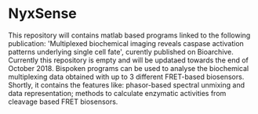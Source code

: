 # NyxSense
This repository will contains matlab based programs linked to the following publication: 'Multiplexed biochemical imaging reveals caspase activation patterns underlying single cell fate', curently published on Bioarchive. Currently this repository is empty and will be updataed towards the end of October 2018.
Bispoken programs can be used to analyse the biochemical multiplexing data obtained with up to 3 different FRET-based biosensors. Shortly, it contains the features like: phasor-based spectral unmixing and data representation; methods to calculate enzymatic activities from cleavage based FRET biosensors. 

